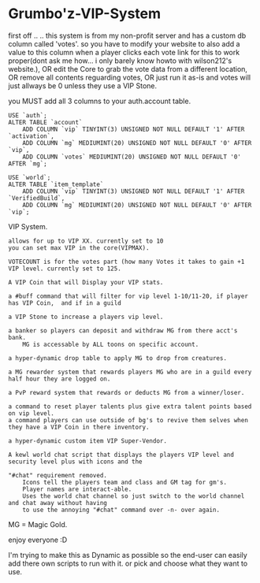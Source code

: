 Grumbo'z-VIP-System
==========
first off .. .. this system is from my non-profit server and has a custom db column called 'votes'.
so you have to modify your website to also add a value to this column when a player clicks each vote link for this to work proper(dont ask me how... i only barely know howto with wilson212's website.), OR edit the Core to grab the vote data from a different location, OR remove all contents reguarding votes, OR just run it as-is and votes will just allways be 0 unless they use a VIP Stone.

you MUST add all 3 columns to your auth.account table.

	USE `auth`;
	ALTER TABLE `account`
		ADD COLUMN `vip` TINYINT(3) UNSIGNED NOT NULL DEFAULT '1' AFTER `activation`,
		ADD COLUMN `mg` MEDIUMINT(20) UNSIGNED NOT NULL DEFAULT '0' AFTER `vip`,
		ADD COLUMN `votes` MEDIUMINT(20) UNSIGNED NOT NULL DEFAULT '0' AFTER `mg`; 
	
	USE `world`;
	ALTER TABLE `item_template`
		ADD COLUMN `vip` TINYINT(3) UNSIGNED NOT NULL DEFAULT '1' AFTER `VerifiedBuild`,
		ADD COLUMN `mg` MEDIUMINT(20) UNSIGNED NOT NULL DEFAULT '0' AFTER `vip`;

VIP System.

	allows for up to VIP XX. currently set to 10
	you can set max VIP in the core(VIPMAX).
	
	VOTECOUNT is for the votes part (how many Votes it takes to gain +1 VIP level. currently set to 125.

	A VIP Coin that will Display your VIP stats.

	a #buff command that will filter for vip level 1-10/11-20, if player has VIP Coin,  and if in a guild

	a VIP Stone to increase a players vip level.

	a banker so players can deposit and withdraw MG from there acct's bank.
		MG is accessable by ALL toons on specific account.

	a hyper-dynamic drop table to apply MG to drop from creatures.

	a MG rewarder system that rewards players MG who are in a guild every half hour they are logged on.

	a PvP reward system that rewards or deducts MG from a winner/loser.

	a command to reset player talents plus give extra talent points based on vip level.
	a command players can use outside of bg's to revive them selves when they have a VIP Coin in there inventory.

	a hyper-dynamic custom item VIP Super-Vendor.

	A kewl world chat script that displays the players VIP level and security level plus with icons and the 

	"#chat" requirement removed.
		Icons tell the players team and class and GM tag for gm's.
		Player names are interact-able.
		Uses the world chat channel so just switch to the world channel and chat away without having 
		to use the annoying "#chat" command over -n- over again.



MG = Magic Gold.

enjoy everyone :D

I'm trying to make this as Dynamic as possible so the end-user can easily add there own scripts to run with it. 
or pick and choose what they want to use.
